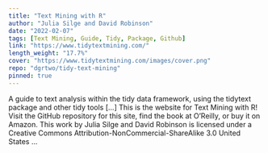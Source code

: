 ```yaml
---
title: "Text Mining with R"
author: "Julia Silge and David Robinson"
date: "2022-02-07"
tags: [Text Mining, Guide, Tidy, Package, Github]
link: "https://www.tidytextmining.com/"
length_weight: "17.7%"
cover: "https://www.tidytextmining.com/images/cover.png"
repo: "dgrtwo/tidy-text-mining"
pinned: true
---
```


A guide to text analysis within the tidy data framework, using the tidytext package and other tidy tools [...] This is the website for Text Mining with R! Visit the GitHub repository for this site, find the book at O’Reilly, or buy it on Amazon. This work by Julia Silge and David Robinson is licensed under a Creative Commons Attribution-NonCommercial-ShareAlike 3.0 United States ...
